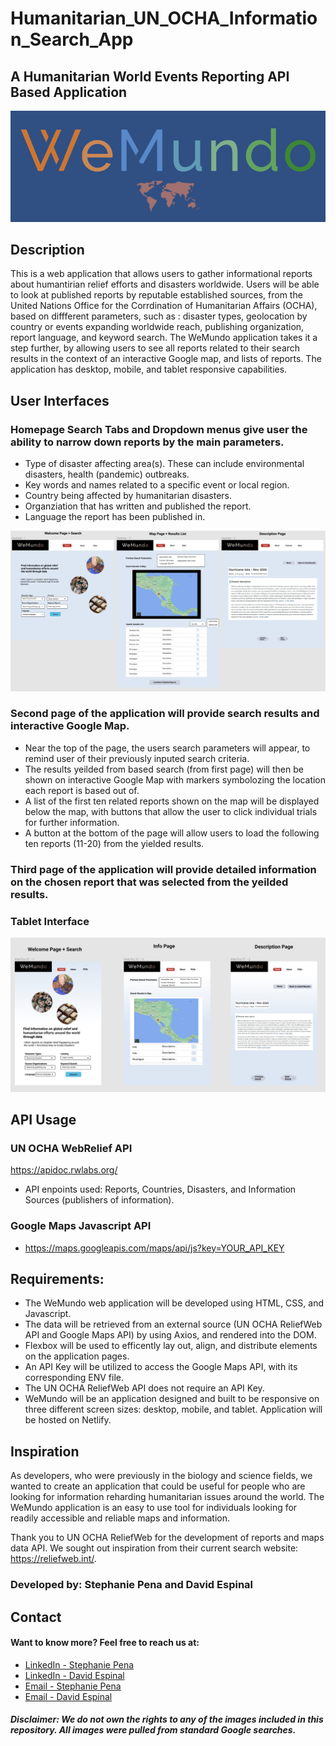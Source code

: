 # Humanitarian_UN_OCHA_Information_Search_App

## A Humanitarian World Events Reporting API Based Application

![](./Images/WeMundo_color_banner_final_copy.png)

## Description

This is a web application that allows users to gather informational reports about humantirian relief efforts and disasters worldwide. Users will be able to look at published reports by reputable established sources, from the United Nations Office for the Corrdination of Humanitarian Affairs (OCHA), based on diffferent parameters, such as : disaster types, geolocation by country or events expanding worldwide reach, publishing organization, report language, and keyword search. The WeMundo application takes it a step further, by allowing users to see all reports related to their search results in the context of an interactive Google map, and lists of reports. The application has desktop, mobile, and tablet responsive capabilities.

## User Interfaces

### Homepage Search Tabs and Dropdown menus give user the ability to narrow down reports by the main parameters.

- Type of disaster affecting area(s). These can include environmental disasters, health (pandemic) outbreaks.
- Key words and names related to a specific event or local region.
- Country being affected by humanitarian disasters.
- Organziation that has written and published the report.
- Language the report has been published in.

![](./Images/WeMundo_Desktop_WireFrame_WebRelief_API_App.png)

### Second page of the application will provide search results and interactive Google Map.

- Near the top of the page, the users search parameters will appear, to remind user of their previously inputed search criteria.
- The results yeilded from based search (from first page) will then be shown on interactive Google Map with markers symbolozing the location each report is based out of.
- A list of the first ten related reports shown on the map will be displayed below the map, with buttons that allow the user to click individual trials for further information.
- A button at the bottom of the page will allow users to load the following ten reports (11-20) from the yielded results.

### Third page of the application will provide detailed information on the chosen report that was selected from the yeilded results.

### Tablet Interface

![](./Images/WeMundo_Tablet_WireFrame_WebRelief_API_App.png)

## API Usage

### UN OCHA WebRelief API

https://apidoc.rwlabs.org/

- API enpoints used: Reports, Countries, Disasters, and Information Sources (publishers of information).

### Google Maps Javascript API

- https://maps.googleapis.com/maps/api/js?key=YOUR_API_KEY

## Requirements:

- The WeMundo web application will be developed using HTML, CSS, and Javascript.
- The data will be retrieved from an external source (UN OCHA ReliefWeb API and Google Maps API) by using Axios, and rendered into the DOM.
- Flexbox will be used to efficently lay out, align, and distribute elements on the application pages.
- An API Key will be utilized to access the Google Maps API, with its corresponding ENV file.
- The UN OCHA ReliefWeb API does not require an API Key.
- WeMundo will be an application designed and built to be responsive on three different screen sizes: desktop, mobile, and tablet. Application will be hosted on Netlify.

## Inspiration

As developers, who were previously in the biology and science fields, we wanted to create an application that could be useful for people who are looking for information reharding humanitarian issues around the world. The WeMundo application is an easy to use tool for individuals looking for readily accessible and reliable maps and information.

Thank you to UN OCHA ReliefWeb for the development of reports and maps data API. We sought out inspiration from their current search website: https://reliefweb.int/.

### Developed by: Stephanie Pena and David Espinal

## Contact

#### Want to know more? Feel free to reach us at:

- [LinkedIn - Stephanie Pena](https://www.linkedin.com/in/stephanie-a-pe%C3%B1a-1132bb16a/)
- [LinkedIn - David Espinal](https://www.linkedin.com/in/david-espinal-28b91a1b7/)
- [Email - Stephanie Pena](mailto:stephp23@gmail.com)
- [Email - David Espinal](despinal0425@gmail.com)

##### Disclaimer: We do not own the rights to any of the images included in this repository. All images were pulled from standard Google searches.

